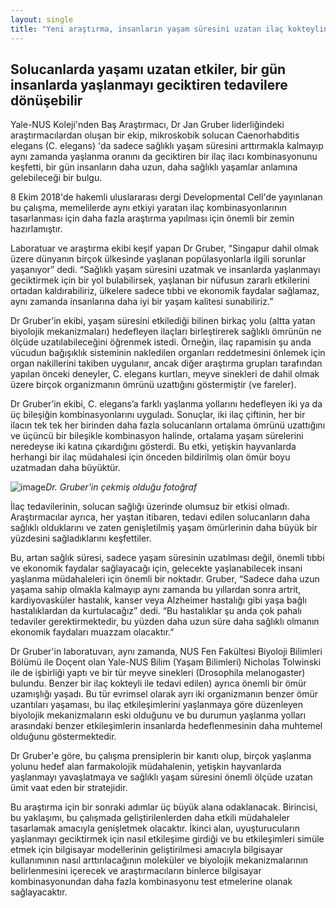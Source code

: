 ```yaml
---
layout: single
title: "Yeni araştırma, insanların yaşam süresini uzatan ilaç kokteylinin keşfini aralayacak"
---
```

Solucanlarda yaşamı uzatan etkiler, bir gün insanlarda yaşlanmayı geciktiren tedavilere dönüşebilir
-
Yale-NUS Koleji'nden Baş Araştırmacı, Dr Jan Gruber liderliğindeki araştırmacılardan oluşan bir ekip, mikroskobik solucan Caenorhabditis elegans (C. elegans) 'da sadece sağlıklı yaşam süresini arttırmakla kalmayıp aynı zamanda yaşlanma oranını da geciktiren bir ilaç ilacı kombinasyonunu keşfetti, bir gün insanların daha uzun, daha sağlıklı yaşamlar anlamına gelebileceği bir bulgu.

8 Ekim 2018'de hakemli uluslararası dergi Developmental Cell'de yayınlanan bu çalışma, memelilerde aynı etkiyi yaratan ilaç kombinasyonlarının tasarlanması için daha fazla araştırma yapılması için önemli bir zemin hazırlamıştır.

Laboratuar ve araştırma ekibi keşif yapan Dr Gruber, “Singapur dahil olmak üzere dünyanın birçok ülkesinde yaşlanan popülasyonlarla ilgili sorunlar yaşanıyor” dedi. “Sağlıklı yaşam süresini uzatmak ve insanlarda yaşlanmayı geciktirmek için bir yol bulabilirsek, yaşlanan bir nüfusun zararlı etkilerini ortadan kaldırabiliriz, ülkelere sadece tıbbi ve ekonomik faydalar sağlamaz, aynı zamanda insanlarına daha iyi bir yaşam kalitesi sunabiliriz.”

Dr Gruber’in ekibi, yaşam süresini etkilediği bilinen birkaç yolu (altta yatan biyolojik mekanizmaları) hedefleyen ilaçları birleştirerek sağlıklı ömrünün ne ölçüde uzatılabileceğini öğrenmek istedi. Örneğin, ilaç rapamisin şu anda vücudun bağışıklık sisteminin nakledilen organları reddetmesini önlemek için organ nakillerini takiben uygulanır, ancak diğer araştırma grupları tarafından yapılan önceki deneyler, C. elegans kurtları, meyve sinekleri de dahil olmak üzere birçok organizmanın ömrünü uzattığını göstermiştir (ve fareler).

Dr Gruber’in ekibi, C. elegans’a farklı yaşlanma yollarını hedefleyen iki ya da üç bileşiğin kombinasyonlarını uyguladı. Sonuçlar, iki ilaç çiftinin, her bir ilacın tek tek her birinden daha fazla solucanların ortalama ömrünü uzattığını ve üçüncü bir bileşikle kombinasyon halinde, ortalama yaşam sürelerini neredeyse iki katına çıkardığını gösterdi. Bu etki, yetişkin hayvanlarda herhangi bir ilaç müdahalesi için önceden bildirilmiş olan ömür boyu uzatmadan daha büyüktür.

![image](https://www.yale-nus.edu.sg/wp-content/uploads/2018/10/N2_control2-1024x765.jpg)*Dr. Gruber'in çekmiş olduğu fotoğraf*

İlaç tedavilerinin, solucan sağlığı üzerinde olumsuz bir etkisi olmadı. Araştırmacılar ayrıca, her yaştan itibaren, tedavi edilen solucanların daha sağlıklı olduklarını ve zaten genişletilmiş yaşam ömürlerinin daha büyük bir yüzdesini sağladıklarını keşfettiler.

Bu, artan sağlık süresi, sadece yaşam süresinin uzatılması değil, önemli tıbbi ve ekonomik faydalar sağlayacağı için, gelecekte yaşlanabilecek insani yaşlanma müdahaleleri için önemli bir noktadır. Gruber, “Sadece daha uzun yaşama sahip olmakla kalmayıp aynı zamanda bu yıllardan sonra artrit, kardiyovasküler hastalık, kanser veya Alzheimer hastalığı gibi yaşa bağlı hastalıklardan da kurtulacağız” dedi. “Bu hastalıklar şu anda çok pahalı tedaviler gerektirmektedir, bu yüzden daha uzun süre daha sağlıklı olmanın ekonomik faydaları muazzam olacaktır.”

Dr Gruber'in laboratuvarı, aynı zamanda, NUS Fen Fakültesi Biyoloji Bilimleri Bölümü ile Doçent olan Yale-NUS Bilim (Yaşam Bilimleri) Nicholas Tolwinski ile de işbirliği yaptı ve bir tür meyve sinekleri (Drosophila melanogaster) bulundu. Benzer bir ilaç kokteyli ile tedavi edilen) ayrıca önemli bir ömür uzamışlığı yaşadı. Bu tür evrimsel olarak ayrı iki organizmanın benzer ömür uzantıları yaşaması, bu ilaç etkileşimlerini yaşlanmaya göre düzenleyen biyolojik mekanizmaların eski olduğunu ve bu durumun yaşlanma yolları arasındaki benzer etkileşimlerin insanlarda hedeflenmesinin daha muhtemel olduğunu göstermektedir.

Dr Gruber'e göre, bu çalışma prensiplerin bir kanıtı olup, birçok yaşlanma yolunu hedef alan farmakolojik müdahalenin, yetişkin hayvanlarda yaşlanmayı yavaşlatmaya ve sağlıklı yaşam süresini önemli ölçüde uzatan ümit vaat eden bir stratejidir.

Bu araştırma için bir sonraki adımlar üç büyük alana odaklanacak. Birincisi, bu yaklaşımı, bu çalışmada geliştirilenlerden daha etkili müdahaleler tasarlamak amacıyla genişletmek olacaktır. İkinci alan, uyuşturucuların yaşlanmayı geciktirmek için nasıl etkileşime girdiği ve bu etkileşimleri simüle etmek için bilgisayar modellerinin geliştirilmesi amacıyla bilgisayar kullanımının nasıl arttırılacağının moleküler ve biyolojik mekanizmalarının belirlenmesini içerecek ve araştırmacıların binlerce bilgisayar kombinasyonundan daha fazla kombinasyonu test etmelerine olanak sağlayacaktır.

